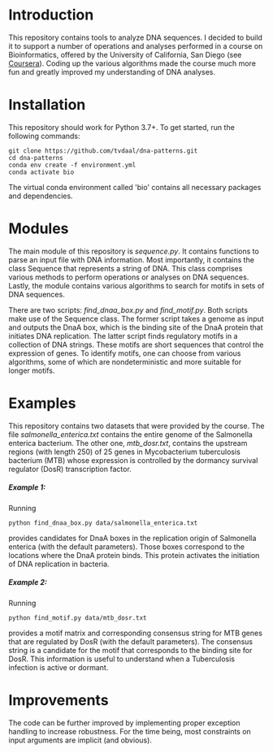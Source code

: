 # Introduction
This repository contains tools to analyze DNA sequences. I decided to build it to support a number of operations and analyses performed in a course on Bioinformatics, offered by the University of California, San Diego
(see [Coursera](https://www.coursera.org/learn/dna-analysis)). Coding up the various algorithms made the course much more fun and greatly improved my understanding of DNA analyses.

# Installation
This repository should work for Python 3.7+. To get started, run the following commands:

```
git clone https://github.com/tvdaal/dna-patterns.git
cd dna-patterns
conda env create -f environment.yml
conda activate bio
```

The virtual conda environment called 'bio' contains all necessary packages and dependencies.

# Modules
The main module of this repository is *sequence.py*. It contains functions to parse an input file with DNA information. Most importantly, it contains the class Sequence that represents a string of DNA. This class comprises various methods to perform operations or analyses on DNA sequences. Lastly, the module contains various algorithms to search for motifs in sets of DNA sequences.

There are two scripts: *find\_dnaa_box.py* and *find_motif.py*. Both scripts make use of the Sequence class. The former script takes a genome as input and outputs the DnaA box, which is the binding site of the DnaA protein that initiates DNA replication. The latter script finds regulatory motifs in a collection of DNA strings. These motifs are short sequences that control the expression of genes. To identify motifs, one can choose from various algorithms, some of which are nondeterministic and more suitable for longer motifs.

# Examples
This repository contains two datasets that were provided by the course. The file *salmonella_enterica.txt* contains the entire genome of the Salmonella enterica bacterium. The other one, *mtb_dosr.txt*, contains the upstream regions (with length 250) of 25 genes in Mycobacterium tuberculosis bacterium (MTB) whose expression is controlled by the dormancy survival regulator (DosR) transcription factor.

##### Example 1:
Running

```
python find_dnaa_box.py data/salmonella_enterica.txt
```

provides candidates for DnaA boxes in the replication origin of Salmonella enterica (with the default parameters). Those boxes correspond to the locations where the DnaA protein binds. This protein activates the initiation of DNA
replication in bacteria.

##### Example 2:
Running

```
python find_motif.py data/mtb_dosr.txt
```

provides a motif matrix and corresponding consensus string for MTB genes that are regulated by DosR (with the default parameters). The consensus string is a candidate for the motif that corresponds to the binding site for DosR. This information is useful to understand when a Tuberculosis infection is active or dormant.

# Improvements
The code can be further improved by implementing proper exception handling to increase robustness. For the time being, most constraints on input arguments are implicit (and obvious).
